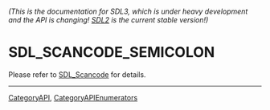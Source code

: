 ###### (This is the documentation for SDL3, which is under heavy development and the API is changing! [SDL2](https://wiki.libsdl.org/SDL2/) is the current stable version!)
# SDL_SCANCODE_SEMICOLON

Please refer to [SDL_Scancode](SDL_Scancode) for details.

----
[CategoryAPI](CategoryAPI), [CategoryAPIEnumerators](CategoryAPIEnumerators)

